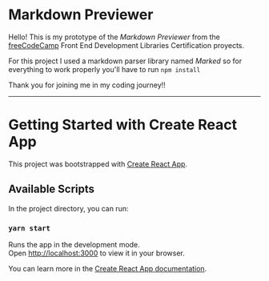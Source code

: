 # Markdown Previewer

Hello! This is my prototype of the _Markdown Previewer_ from the [freeCodeCamp](https://www.freecodecamp.org/learn/) Front End Development Libraries Certification proyects.

For this project I used a markdown parser library named _Marked_ so for everything to work properly you'll have to run `npm install`

Thank you for joining me in my coding journey!!

---

# Getting Started with Create React App

This project was bootstrapped with [Create React App](https://github.com/facebook/create-react-app).

## Available Scripts

In the project directory, you can run:

### `yarn start`

Runs the app in the development mode.\
Open [http://localhost:3000](http://localhost:3000) to view it in your browser.

You can learn more in the [Create React App documentation](https://facebook.github.io/create-react-app/docs/getting-started).

